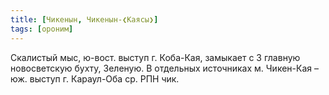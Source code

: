 ```yaml
---
title: [Чикенын, Чикенын-❮Каясы❯]
tags: [ороним]
---
```


Скалистый мыс, ю-вост. выступ г. Коба-Кая, замыкает с З главную новосветскую
бухту, Зеленую. В отдельных источниках м. Чикен-Кая – юж. выступ г. Караул-Оба
ср. РПН чик.
